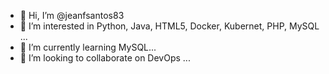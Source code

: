 - 👋 Hi, I’m @jeanfsantos83
- 👀 I’m interested in Python, Java, HTML5, Docker, Kubernet, PHP, MySQL ...
- 🌱 I’m currently learning MySQL...
- 💞️ I’m looking to collaborate on DevOps ...
<!---
jeanfsantos83/jeanfsantos83 is a ✨ special ✨ repository because its `README.md` (this file) appears on your GitHub profile.
You can click the Preview link to take a look at your changes.
--->
